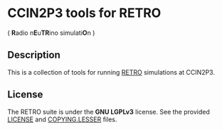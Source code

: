 # CCIN2P3 tools for RETRO
( **R**adio n**E**u**TR**ino simulati**O**n )


## Description

This is a collection of tools for running
[RETRO](https://github.com/grand-mother/retro) simulations at CCIN2P3.


## License

The RETRO suite is under the **GNU LGPLv3** license. See the provided
[LICENSE](LICENSE) and [COPYING.LESSER](COPYING.LESSER) files.
